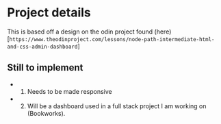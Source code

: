 # Project details 

This is based off a design on the odin project found (here)[`https://www.theodinproject.com/lessons/node-path-intermediate-html-and-css-admin-dashboard`]


## Still to implement
- 1. Needs to be made responsive 
- 2. Will be a dashboard used in a full stack project I am working on (Bookworks).
